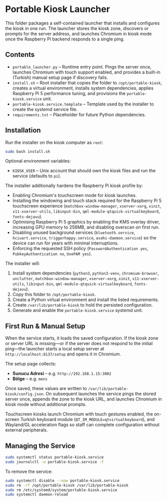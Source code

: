 # Portable Kiosk Launcher

This folder packages a self-contained launcher that installs and configures the kiosk in one run. The launcher stores the kiosk zone, discovers or prompts for the server address, and launches Chromium in kiosk mode once the Raspberry Pi backend responds to a single ping.

## Contents

- `portable_launcher.py` – Runtime entry point. Pings the server once, launches Chromium with touch support enabled, and provides a built-in (Turkish) manual setup page if discovery fails.
- `install.sh` – Root installer that copies the folder to `/opt/portable-kiosk`, creates a virtual environment, installs system dependencies, applies Raspberry Pi 5 performance tuning, and provisions the `portable-kiosk.service` unit.
- `portable-kiosk.service.template` – Template used by the installer to create the systemd service file.
- `requirements.txt` – Placeholder for future Python dependencies.

## Installation

Run the installer on the kiosk computer as `root`:

```bash
sudo bash install.sh
```

Optional environment variables:

- `KIOSK_USER` – Unix account that should own the kiosk files and run the service (defaults to `pi`).

The installer additionally hardens the Raspberry Pi kiosk profile by:

- Enabling Chromium's touchscreen mode for kiosk launches.
- Installing the windowing and touch stack required for the Raspberry Pi 5 touchscreen experience (`matchbox-window-manager`, `xserver-xorg`, `xinit`, `x11-xserver-utils`, `libinput-bin`, `qml-module-qtquick-virtualkeyboard`, `fonts-dejavu`).
- Optimising Raspberry Pi 5 graphics by enabling the KMS overlay driver, increasing GPU memory to 256MB, and disabling overscan on first run.
- Disabling unused background services (`bluetooth.service`, `hciuart.service`, `triggerhappy.service`, `avahi-daemon.service`) so the device can run for years with minimal interruptions.
- Enforcing the requested SSH policy (`PasswordAuthentication yes`, `PubkeyAuthentication no`, `UsePAM yes`).

The installer will:

1. Install system dependencies (`python3`, `python3-venv`, `chromium-browser`, `unclutter`, `matchbox-window-manager`, `xserver-xorg`, `xinit`, `x11-xserver-utils`, `libinput-bin`, `qml-module-qtquick-virtualkeyboard`, `fonts-dejavu`).
2. Copy this folder to `/opt/portable-kiosk`.
3. Create a Python virtual environment and install the listed requirements.
4. Create `/var/lib/portable-kiosk` to hold the persisted configuration.
5. Generate and enable the `portable-kiosk.service` systemd unit.

## First Run & Manual Setup

When the service starts, it loads the saved configuration. If the kiosk zone or server URL is missing—or if the server does not respond to the initial ping—the launcher starts a local setup server at `http://localhost:8137/setup` and opens it in Chromium.

The setup page collects:

- **Sunucu Adresi** – e.g. `http://192.168.1.15:3002`
- **Bölge** – e.g. `mens`

Once saved, these values are written to `/var/lib/portable-kiosk/config.json`. On subsequent launches the service pings the stored server once, appends the zone to the kiosk URL, and launches Chromium in kiosk mode without additional prompts.

Touchscreen kiosks launch Chromium with touch gestures enabled, the on-screen Turkish keyboard module (`QT_IM_MODULE=qtvirtualkeyboard`), and Wayland/GL acceleration flags so staff can complete configuration without external peripherals.

## Managing the Service

```bash
sudo systemctl status portable-kiosk.service
sudo journalctl -u portable-kiosk.service -f
```

To remove the service:

```bash
sudo systemctl disable --now portable-kiosk.service
sudo rm -rf /opt/portable-kiosk /var/lib/portable-kiosk
sudo rm /etc/systemd/system/portable-kiosk.service
sudo systemctl daemon-reload
```
